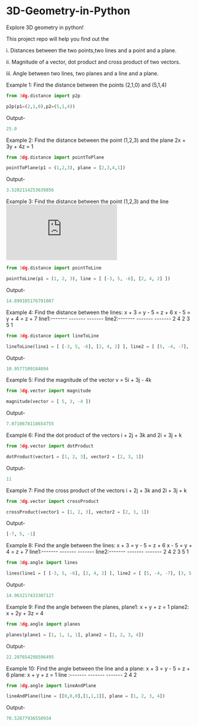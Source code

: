 # 3D-Geometry-in-Python
Explore 3D geometry in python!

This project repo will help you find out the  

i. Distances between the two points,two lines and a point and a plane.  

ii. Magnitude of a vector, dot product and cross product of two vectors.  

iii. Angle between two lines, two planes and a line and a plane.  

Example 1: Find the distance between the points (2,1,0) and (5,1,4)

```python
from 3dg.distance import p2p

p2p(p1=(2,1,0),p2=(5,1,4))

```

Output-

```python
25.0
```

Example 2: Find the distance between the point (1,2,3) and the plane 2x + 3y + 4z = 1

```python
from 3dg.distance import pointToPlane

pointToPlane(p1 = (1,2,3), plane = [2,3,4,1])

```

Output-

```python
3.5282114253639856
```

Example 3: Find the distance between the point (1,2,3) and the line  ![equation](http://latex.codecogs.com/gif.latex?Concentration%3D%5Cfrac%7BTotalTemplate%7D%7BTotalVolume%7D)

```python
from 3dg.distance import pointToLine

pointToLine(p1 = (1, 2, 3), line = [ [-3, 5, -6], [2, 4, 2] ])

```

Output-

```python
14.899105176791087
```

Example 4: Find the distance between the lines:         x + 3 = y - 5 = z + 6          x - 5 = y + 4 = z + 7
						 line1:------- ------- -------  line2:------- ------- -------
							  2       4       2		 3       5       1


```python
from 3dg.distance import lineToLine

lineToLine(line1 = [ [-3, 5, -6], [2, 4, 2] ], line2 = [ [5, -4, -7], [3, 5, 1] ])

```

Output-

```python
10.9577109184094
```

Example 5: Find the magnitude of the vector v = 5i + 3j - 4k

```python
from 3dg.vector import magnitude

magnitude(vector = [ 5, 3, -4 ])
```

Output-

```python
7.0710678118654755
```

Example 6: Find the dot product of the vectors i + 2j + 3k and 2i + 3j + k

```python
from 3dg.vector import dotProduct

dotProduct(vector1 = [1, 2, 3], vector2 = [2, 3, 1])
```

Output-

```python
11
```

Example 7: Find the cross product of the vectors i + 2j + 3k and 2i + 3j + k

```python
from 3dg.vector import crossProduct

crossProduct(vector1 = [1, 2, 3], vector2 = [2, 3, 1])
```

Output-

```python
[-7, 5, -1]
```

Example 8: Find the angle between the lines:            x + 3 = y - 5 = z + 6          x - 5 = y + 4 = z + 7
						 line1:------- ------- -------  line2:------- ------- -------
							  2       4       2		 3       5       1

```python
from 3dg.angle import lines

lines(line1 = [ [-3, 5, -6], [2, 4, 2] ], line2 = [ [5, -4, -7], [3, 5, 1] ])
```

Output-

```python
14.963217433307127
```

Example 9: Find the angle between the planes, plane1: x + y + z = 1 plane2: x + 2y + 3z = 4

```python
from 3dg.angle import planes

planes(plane1 = [1, 1, 1, 1], plane2 = [1, 2, 3, 4])
```

Output-

```python
22.207654298596495
```

Example 10: Find the angle between the line and a plane:            x + 3 = y - 5 = z + 6    plane: x + y + z = 1
							     line :------- ------- -------
								      2       4       2

```python
from 3dg.angle import lineAndPlane

lineAndPlane(line = [[0,0,0],[1,1,1]], plane = [1, 2, 3, 4])
```

Output-

```python
70.52877936550934
```



        
        

